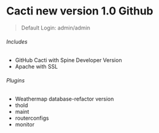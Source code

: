 # Cacti new version 1.0 Github
> Default Login: admin/admin

###### Includes
- GitHub Cacti with Spine Developer Version
- Apache with SSL

###### Plugins
- Weathermap database-refactor version
- thold
- maint
- routerconfigs
- monitor
